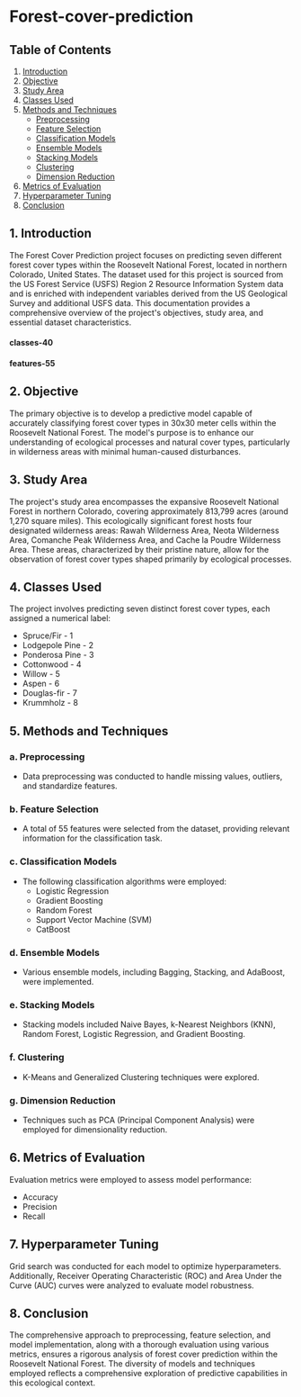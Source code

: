 # Forest-cover-prediction

## Table of Contents
1. [Introduction](#introduction)
2. [Objective](#objective)
3. [Study Area](#study-area)
4. [Classes Used](#classes-used)
5. [Methods and Techniques](#methods-and-techniques)
   - [Preprocessing](#preprocessing)
   - [Feature Selection](#feature-selection)
   - [Classification Models](#classification-models)
   - [Ensemble Models](#ensemble-models)
   - [Stacking Models](#stacking-models)
   - [Clustering](#clustering)
   - [Dimension Reduction](#dimension-reduction)
6. [Metrics of Evaluation](#metrics-of-evaluation)
7. [Hyperparameter Tuning](#hyperparameter-tuning)
8. [Conclusion](#conclusion)

## 1. Introduction

The Forest Cover Prediction project focuses on predicting seven different forest cover types within the Roosevelt National Forest, located in northern Colorado, United States. The dataset used for this project is sourced from the US Forest Service (USFS) Region 2 Resource Information System data and is enriched with independent variables derived from the US Geological Survey and additional USFS data. This documentation provides a comprehensive overview of the project's objectives, study area, and essential dataset characteristics.
#### classes-40
#### features-55


## 2. Objective

The primary objective is to develop a predictive model capable of accurately classifying forest cover types in 30x30 meter cells within the Roosevelt National Forest. The model's purpose is to enhance our understanding of ecological processes and natural cover types, particularly in wilderness areas with minimal human-caused disturbances.

## 3. Study Area

The project's study area encompasses the expansive Roosevelt National Forest in northern Colorado, covering approximately 813,799 acres (around 1,270 square miles). This ecologically significant forest hosts four designated wilderness areas: Rawah Wilderness Area, Neota Wilderness Area, Comanche Peak Wilderness Area, and Cache la Poudre Wilderness Area. These areas, characterized by their pristine nature, allow for the observation of forest cover types shaped primarily by ecological processes.

## 4. Classes Used

The project involves predicting seven distinct forest cover types, each assigned a numerical label:
- Spruce/Fir - 1
- Lodgepole Pine - 2
- Ponderosa Pine - 3
- Cottonwood - 4
- Willow - 5
- Aspen - 6
- Douglas-fir - 7
- Krummholz - 8

## 5. Methods and Techniques

### a. Preprocessing
   - Data preprocessing was conducted to handle missing values, outliers, and standardize features.

### b. Feature Selection
   - A total of 55 features were selected from the dataset, providing relevant information for the classification task.

### c. Classification Models
   - The following classification algorithms were employed:
      - Logistic Regression
      - Gradient Boosting
      - Random Forest
      - Support Vector Machine (SVM)
      - CatBoost

### d. Ensemble Models
   - Various ensemble models, including Bagging, Stacking, and AdaBoost, were implemented.

### e. Stacking Models
   - Stacking models included Naive Bayes, k-Nearest Neighbors (KNN), Random Forest, Logistic Regression, and Gradient Boosting.

### f. Clustering
   - K-Means and Generalized Clustering techniques were explored.

### g. Dimension Reduction
   - Techniques such as PCA (Principal Component Analysis) were employed for dimensionality reduction.

## 6. Metrics of Evaluation

Evaluation metrics were employed to assess model performance:
   - Accuracy
   - Precision
   - Recall

## 7. Hyperparameter Tuning

Grid search was conducted for each model to optimize hyperparameters. Additionally, Receiver Operating Characteristic (ROC) and Area Under the Curve (AUC) curves were analyzed to evaluate model robustness.

## 8. Conclusion

The comprehensive approach to preprocessing, feature selection, and model implementation, along with a thorough evaluation using various metrics, ensures a rigorous analysis of forest cover prediction within the Roosevelt National Forest. The diversity of models and techniques employed reflects a comprehensive exploration of predictive capabilities in this ecological context.
